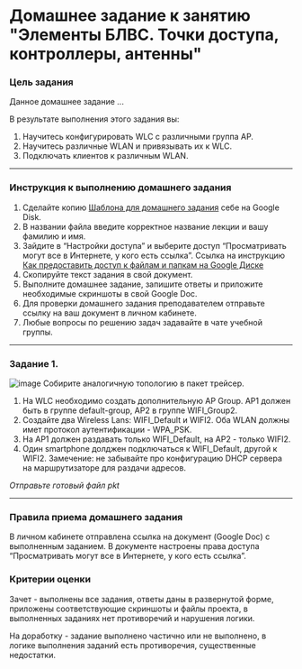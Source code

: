 # Домашнее задание к занятию "Элементы БЛВС. Точки доступа, контроллеры, антенны"

### Цель задания

Данное домашнее задание ...

В результате выполнения этого задания вы:

1) Научитесь конфигурировать WLC c различными группа AP.
2) Научитесь различные WLAN и привязывать их к WLC.
3) Подключать клиентов к различным WLAN.

------

### Инструкция к выполнению домашнего задания

1. Сделайте копию [Шаблона для домашнего задания](https://docs.google.com/document/d/1youKpKm_JrC0UzDyUslIZW2E2bIv5OVlm_TQDvH5Pvs/edit) себе на Google Disk.
2. В названии файла введите корректное название лекции и вашу фамилию и имя.
3. Зайдите в “Настройки доступа” и выберите доступ “Просматривать могут все в Интернете, у кого есть ссылка”.  Ссылка на инструкцию [Как предоставить доступ к файлам и папкам на Google Диске](https://support.google.com/docs/answer/2494822?hl=ru&co=GENIE.Platform%3DDesktop)
4. Скопируйте текст задания в свой документ.
5. Выполните домашнее задание, запишите ответы и приложите необходимые скриншоты в свой Google Doc.
6. Для проверки домашнего задания преподавателем отправьте ссылку на ваш документ в личном кабинете.
7. Любые вопросы по решению задач задавайте в чате учебной группы.

---

### Задание 1.
![image](https://user-images.githubusercontent.com/51816695/170044506-c48a99c0-d6a4-4c3b-9a21-8741f806e04e.png)
Собирите аналогичную топологию в пакет трейсер. 
1) На WLC необходимо создать дополнительную AP Group. AP1 должен быть в группе default-group, AP2 в группе WIFI_Group2.
2) Создайте два Wireless Lans: WIFI_Default и WIFI2. Оба WLAN должны имет протокол аутентификации - WPA_PSK.
3) На AP1 должен раздавать только WIFI_Default, на AP2 - только WIFI2.
4) Один smartphone долджен подключаться к WIFI_Default, другой к WIFI2.
Замечение: не забывайте про конфигурацию DHCP сервера на маршрутизаторе для раздачи адресов.



*Отправьте готовый файл pkt*

---


### Правила приема домашнего задания

В личном кабинете отправлена ссылка на документ (Google Doc) с выполненным заданием. В документе настроены права доступа “Просматривать могут все в Интернете, у кого есть ссылка”.

### Критерии оценки

Зачет - выполнены все задания, ответы даны в развернутой форме, приложены соответствующие скриншоты и файлы проекта, в выполненных заданиях нет противоречий и нарушения логики.

На доработку - задание выполнено частично или не выполнено, в логике выполнения заданий есть противоречия, существенные недостатки.
